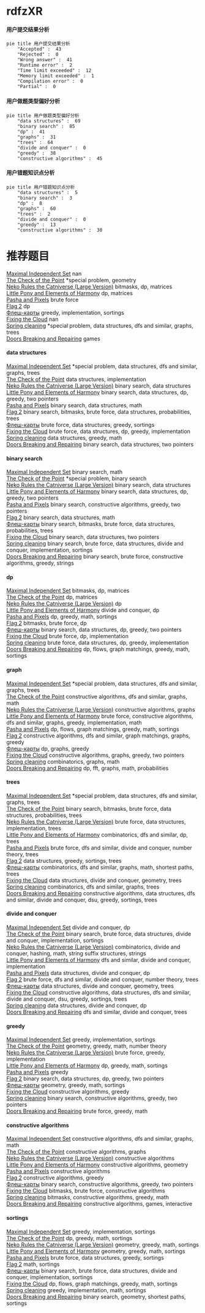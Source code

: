 # rdfzXR
<!-- tabs:start -->
#### **用户提交结果分析**

```mermaid
pie title 用户提交结果分析
    "Accepted" :  43
    "Rejected" :  0
    "Wrong answer" :  41
    "Runtime error" :  2
    "Time limit exceeded" :  12
    "Memory limit exceeded" :  1
    "Compilation error" :  0
    "Partial" :  0
```
#### **用户做题类型偏好分析**

```mermaid
pie title 用户做题类型偏好分析
    "data structures" :  69
    "binary search" :  85
    "dp" :  41
    "graphs" :  31
    "trees" :  64
    "divide and conquer" :  0
    "greedy" :  38
    "constructive algorithms" :  45
```
#### **用户错题知识点分析**

```mermaid
pie title 用户错题知识点分析
    "data structures" :  5
    "binary search" :  3
    "dp" :  8
    "graphs" :  60
    "trees" :  2
    "divide and conquer" :  0
    "greedy" :  13
    "constructive algorithms" :  30
```
<!-- tabs:end -->
# 推荐题目
[Maximal Independent Set](https://codeforces.com/contest/1376/problem/B2)		nan		  
[The Check of the Point](http://codeforces.com/problemset/problem/683/A)		*special problem,
                        geometry		  
[Neko Rules the Catniverse (Large Version)](http://codeforces.com/problemset/problem/1152/F2)		bitmasks,
                        dp,
                        matrices		  
[Little Pony and Elements of Harmony](http://codeforces.com/problemset/problem/453/D)		dp,
                        matrices		  
[Pasha and Pixels](http://codeforces.com/problemset/problem/508/A)		brute force		  
[Flag 2](http://codeforces.com/problemset/problem/18/E)		dp		  
[Флеш-карты](http://codeforces.com/problemset/problem/609/A)		greedy,
                        implementation,
                        sortings		  
[Fixing the Cloud](https://codeforces.com/contest/1460/problem/A)		nan		  
[Spring cleaning](http://codeforces.com/problemset/problem/1403/B)		*special problem,
                        data structures,
                        dfs and similar,
                        graphs,
                        trees		  
[Doors Breaking and Repairing](http://codeforces.com/problemset/problem/1102/C)		games		  
<!-- tabs:start -->
#### **data structures**
[Maximal Independent Set](http://codeforces.com/problemset/problem/1403/B)		*special problem,
                        data structures,
                        dfs and similar,
                        graphs,
                        trees		  
[The Check of the Point](http://codeforces.com/problemset/problem/427/B)		data structures,
                        implementation		  
[Neko Rules the Catniverse (Large Version)](http://codeforces.com/problemset/problem/1379/F1)		binary search,
                        data structures		  
[Little Pony and Elements of Harmony](http://codeforces.com/problemset/problem/1492/C)		binary search,
                        data structures,
                        dp,
                        greedy,
                        two pointers		  
[Pasha and Pixels](http://codeforces.com/problemset/problem/1490/G)		binary search,
                        data structures,
                        math		  
[Flag 2](http://codeforces.com/problemset/problem/1479/D)		binary search,
                        bitmasks,
                        brute force,
                        data structures,
                        probabilities,
                        trees		  
[Флеш-карты](http://codeforces.com/problemset/problem/1497/A)		brute force,
                        data structures,
                        greedy,
                        sortings		  
[Fixing the Cloud](http://codeforces.com/problemset/problem/1491/C)		brute force,
                        data structures,
                        dp,
                        greedy,
                        implementation		  
[Spring cleaning](http://codeforces.com/problemset/problem/1492/B)		data structures,
                        greedy,
                        math		  
[Doors Breaking and Repairing](http://codeforces.com/problemset/problem/1436/E)		binary search,
                        data structures,
                        two pointers		  
#### **binary search**
[Maximal Independent Set](http://codeforces.com/problemset/problem/1010/A)		binary search,
                        math		  
[The Check of the Point](http://codeforces.com/problemset/problem/1170/E)		*special problem,
                        binary search		  
[Neko Rules the Catniverse (Large Version)](http://codeforces.com/problemset/problem/1379/F1)		binary search,
                        data structures		  
[Little Pony and Elements of Harmony](http://codeforces.com/problemset/problem/1492/C)		binary search,
                        data structures,
                        dp,
                        greedy,
                        two pointers		  
[Pasha and Pixels](http://codeforces.com/problemset/problem/1463/D)		binary search,
                        constructive algorithms,
                        greedy,
                        two pointers		  
[Flag 2](http://codeforces.com/problemset/problem/1490/G)		binary search,
                        data structures,
                        math		  
[Флеш-карты](http://codeforces.com/problemset/problem/1479/D)		binary search,
                        bitmasks,
                        brute force,
                        data structures,
                        probabilities,
                        trees		  
[Fixing the Cloud](http://codeforces.com/problemset/problem/1436/E)		binary search,
                        data structures,
                        two pointers		  
[Spring cleaning](http://codeforces.com/problemset/problem/1461/D)		binary search,
                        brute force,
                        data structures,
                        divide and conquer,
                        implementation,
                        sortings		  
[Doors Breaking and Repairing](http://codeforces.com/problemset/problem/1493/C)		binary search,
                        brute force,
                        constructive algorithms,
                        greedy,
                        strings		  
#### **dp**
[Maximal Independent Set](http://codeforces.com/problemset/problem/1152/F2)		bitmasks,
                        dp,
                        matrices		  
[The Check of the Point](http://codeforces.com/problemset/problem/453/D)		dp,
                        matrices		  
[Neko Rules the Catniverse (Large Version)](http://codeforces.com/problemset/problem/18/E)		dp		  
[Little Pony and Elements of Harmony](http://codeforces.com/problemset/problem/500/F)		divide and conquer,
                        dp		  
[Pasha and Pixels](http://codeforces.com/problemset/problem/1443/B)		dp,
                        greedy,
                        math,
                        sortings		  
[Flag 2](http://codeforces.com/problemset/problem/812/B)		bitmasks,
                        brute force,
                        dp		  
[Флеш-карты](http://codeforces.com/problemset/problem/1492/C)		binary search,
                        data structures,
                        dp,
                        greedy,
                        two pointers		  
[Fixing the Cloud](https://codeforces.com/contest/1457/problem/C)		brute force,
                        dp,
                        implementation		  
[Spring cleaning](http://codeforces.com/problemset/problem/1491/C)		brute force,
                        data structures,
                        dp,
                        greedy,
                        implementation		  
[Doors Breaking and Repairing](http://codeforces.com/problemset/problem/1437/C)		dp,
                        flows,
                        graph matchings,
                        greedy,
                        math,
                        sortings		  
#### **graph**
[Maximal Independent Set](http://codeforces.com/problemset/problem/1403/B)		*special problem,
                        data structures,
                        dfs and similar,
                        graphs,
                        trees		  
[The Check of the Point](http://codeforces.com/problemset/problem/1103/C)		constructive algorithms,
                        dfs and similar,
                        graphs,
                        math		  
[Neko Rules the Catniverse (Large Version)](http://codeforces.com/problemset/problem/1242/E)		constructive algorithms,
                        graphs		  
[Little Pony and Elements of Harmony](http://codeforces.com/problemset/problem/1487/C)		brute force,
                        constructive algorithms,
                        dfs and similar,
                        graphs,
                        greedy,
                        implementation,
                        math		  
[Pasha and Pixels](http://codeforces.com/problemset/problem/1437/C)		dp,
                        flows,
                        graph matchings,
                        greedy,
                        math,
                        sortings		  
[Flag 2](http://codeforces.com/problemset/problem/1470/D)		constructive algorithms,
                        dfs and similar,
                        graph matchings,
                        graphs,
                        greedy		  
[Флеш-карты](http://codeforces.com/problemset/problem/1476/C)		dp,
                        graphs,
                        greedy		  
[Fixing the Cloud](http://codeforces.com/problemset/problem/1304/D)		constructive algorithms,
                        graphs,
                        greedy,
                        two pointers		  
[Spring cleaning](http://codeforces.com/problemset/problem/1475/C)		combinatorics,
                        graphs,
                        math		  
[Doors Breaking and Repairing](http://codeforces.com/problemset/problem/553/E)		dp,
                        fft,
                        graphs,
                        math,
                        probabilities		  
#### **trees**
[Maximal Independent Set](http://codeforces.com/problemset/problem/1403/B)		*special problem,
                        data structures,
                        dfs and similar,
                        graphs,
                        trees		  
[The Check of the Point](http://codeforces.com/problemset/problem/1479/D)		binary search,
                        bitmasks,
                        brute force,
                        data structures,
                        probabilities,
                        trees		  
[Neko Rules the Catniverse (Large Version)](http://codeforces.com/problemset/problem/1511/C)		brute force,
                        data structures,
                        implementation,
                        trees		  
[Little Pony and Elements of Harmony](http://codeforces.com/problemset/problem/1499/F)		combinatorics,
                        dfs and similar,
                        dp,
                        trees		  
[Pasha and Pixels](http://codeforces.com/problemset/problem/1491/E)		brute force,
                        dfs and similar,
                        divide and conquer,
                        number theory,
                        trees		  
[Flag 2](http://codeforces.com/problemset/problem/1466/D)		data structures,
                        greedy,
                        sortings,
                        trees		  
[Флеш-карты](http://codeforces.com/problemset/problem/1495/D)		combinatorics,
                        dfs and similar,
                        graphs,
                        math,
                        shortest paths,
                        trees		  
[Fixing the Cloud](http://codeforces.com/problemset/problem/1303/G)		data structures,
                        divide and conquer,
                        geometry,
                        trees		  
[Spring cleaning](http://codeforces.com/problemset/problem/1454/E)		combinatorics,
                        dfs and similar,
                        graphs,
                        trees		  
[Doors Breaking and Repairing](http://codeforces.com/problemset/problem/1494/D)		constructive algorithms,
                        data structures,
                        dfs and similar,
                        divide and conquer,
                        dsu,
                        greedy,
                        sortings,
                        trees		  
#### **divide and conquer**
[Maximal Independent Set](http://codeforces.com/problemset/problem/500/F)		divide and conquer,
                        dp		  
[The Check of the Point](http://codeforces.com/problemset/problem/1461/D)		binary search,
                        brute force,
                        data structures,
                        divide and conquer,
                        implementation,
                        sortings		  
[Neko Rules the Catniverse (Large Version)](http://codeforces.com/problemset/problem/1466/G)		combinatorics,
                        divide and conquer,
                        hashing,
                        math,
                        string suffix structures,
                        strings		  
[Little Pony and Elements of Harmony](http://codeforces.com/problemset/problem/1490/D)		dfs and similar,
                        divide and conquer,
                        implementation		  
[Pasha and Pixels](https://codeforces.com/contest/1483/problem/C)		data structures,
                        divide and conquer,
                        dp		  
[Flag 2](http://codeforces.com/problemset/problem/1491/E)		brute force,
                        dfs and similar,
                        divide and conquer,
                        number theory,
                        trees		  
[Флеш-карты](http://codeforces.com/problemset/problem/1303/G)		data structures,
                        divide and conquer,
                        geometry,
                        trees		  
[Fixing the Cloud](http://codeforces.com/problemset/problem/1494/D)		constructive algorithms,
                        data structures,
                        dfs and similar,
                        divide and conquer,
                        dsu,
                        greedy,
                        sortings,
                        trees		  
[Spring cleaning](http://codeforces.com/problemset/problem/1482/E)		data structures,
                        divide and conquer,
                        dp		  
[Doors Breaking and Repairing](http://codeforces.com/problemset/problem/566/C)		dfs and similar,
                        divide and conquer,
                        trees		  
#### **greedy**
[Maximal Independent Set](http://codeforces.com/problemset/problem/609/A)		greedy,
                        implementation,
                        sortings		  
[The Check of the Point](http://codeforces.com/problemset/problem/1312/A)		geometry,
                        greedy,
                        math,
                        number theory		  
[Neko Rules the Catniverse (Large Version)](https://codeforces.com/contest/816/problem/C)		brute force,
                        greedy,
                        implementation		  
[Little Pony and Elements of Harmony](http://codeforces.com/problemset/problem/1443/B)		dp,
                        greedy,
                        math,
                        sortings		  
[Pasha and Pixels](http://codeforces.com/problemset/problem/1385/B)		greedy		  
[Flag 2](http://codeforces.com/problemset/problem/1492/C)		binary search,
                        data structures,
                        dp,
                        greedy,
                        two pointers		  
[Флеш-карты](https://codeforces.com/contest/1496/problem/C)		geometry,
                        greedy,
                        math,
                        sortings		  
[Fixing the Cloud](http://codeforces.com/problemset/problem/1493/A)		constructive algorithms,
                        greedy		  
[Spring cleaning](http://codeforces.com/problemset/problem/1463/D)		binary search,
                        constructive algorithms,
                        greedy,
                        two pointers		  
[Doors Breaking and Repairing](http://codeforces.com/problemset/problem/1462/C)		brute force,
                        greedy,
                        math		  
#### **constructive algorithms**
[Maximal Independent Set](http://codeforces.com/problemset/problem/1103/C)		constructive algorithms,
                        dfs and similar,
                        graphs,
                        math		  
[The Check of the Point](http://codeforces.com/problemset/problem/1242/E)		constructive algorithms,
                        graphs		  
[Neko Rules the Catniverse (Large Version)](http://codeforces.com/problemset/problem/297/C)		constructive algorithms		  
[Little Pony and Elements of Harmony](http://codeforces.com/problemset/problem/763/B)		constructive algorithms,
                        geometry		  
[Pasha and Pixels](http://codeforces.com/problemset/problem/1425/H)		constructive algorithms		  
[Flag 2](http://codeforces.com/problemset/problem/1493/A)		constructive algorithms,
                        greedy		  
[Флеш-карты](http://codeforces.com/problemset/problem/1463/D)		binary search,
                        constructive algorithms,
                        greedy,
                        two pointers		  
[Fixing the Cloud](https://codeforces.com/contest/1456/problem/B)		bitmasks,
                        brute force,
                        constructive algorithms		  
[Spring cleaning](http://codeforces.com/problemset/problem/1492/D)		bitmasks,
                        constructive algorithms,
                        greedy,
                        math		  
[Doors Breaking and Repairing](https://codeforces.com/contest/1504/problem/D)		constructive algorithms,
                        games,
                        interactive		  
#### **sortings**
[Maximal Independent Set](http://codeforces.com/problemset/problem/609/A)		greedy,
                        implementation,
                        sortings		  
[The Check of the Point](http://codeforces.com/problemset/problem/1443/B)		dp,
                        greedy,
                        math,
                        sortings		  
[Neko Rules the Catniverse (Large Version)](https://codeforces.com/contest/1496/problem/C)		geometry,
                        greedy,
                        math,
                        sortings		  
[Little Pony and Elements of Harmony](http://codeforces.com/problemset/problem/1495/A)		geometry,
                        greedy,
                        math,
                        sortings		  
[Pasha and Pixels](http://codeforces.com/problemset/problem/1497/A)		brute force,
                        data structures,
                        greedy,
                        sortings		  
[Flag 2](http://codeforces.com/problemset/problem/1427/A)		math,
                        sortings		  
[Флеш-карты](http://codeforces.com/problemset/problem/1461/D)		binary search,
                        brute force,
                        data structures,
                        divide and conquer,
                        implementation,
                        sortings		  
[Fixing the Cloud](http://codeforces.com/problemset/problem/1437/C)		dp,
                        flows,
                        graph matchings,
                        greedy,
                        math,
                        sortings		  
[Spring cleaning](http://codeforces.com/problemset/problem/1473/A)		greedy,
                        implementation,
                        math,
                        sortings		  
[Doors Breaking and Repairing](http://codeforces.com/problemset/problem/1486/B)		binary search,
                        geometry,
                        shortest paths,
                        sortings		  
<!-- tabs:end -->
